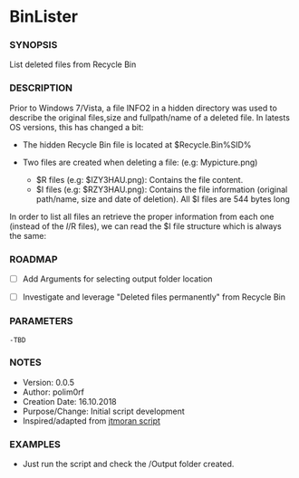 # BinLister

### SYNOPSIS
  List deleted files from Recycle Bin
  

### DESCRIPTION

 Prior to Windows 7/Vista, a file INFO2 in a hidden directory was used to describe the original files,size and 
 fullpath/name of a deleted file.
 In latests OS versions, this has changed a bit:
 - The hidden Recycle Bin file is located at \$Recycle.Bin\%SID%
 - Two files are created when deleting a file: (e.g: Mypicture.png)
   
   - $R files (e.g: $IZY3HAU.png): Contains the file content.
   - $I files (e.g: $RZY3HAU.png): Contains the file information (original path/name, size and date of deletion). 
    All $I files are 544 bytes long
  
  In order to list all files an retrieve the proper information from each one (instead of the $I/$R files), we
  can read the $I file structure which is always the same:
  
 

### ROADMAP

 - [ ] Add Arguments for selecting output folder location
 - [ ] Investigate and leverage "Deleted files permanently" from Recycle Bin



### PARAMETERS 

    -TBD 


### NOTES

  - Version:        0.0.5
  - Author:         polim0rf
  - Creation Date:  16.10.2018
  - Purpose/Change: Initial script development
  - Inspired/adapted from [jtmoran script](https://github.com/jtmoran/recbin)


### EXAMPLES

 * Just run the script and check the /Output folder created.
